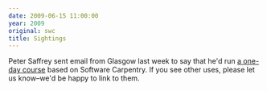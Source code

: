 ```yaml
---
date: 2009-06-15 11:00:00
year: 2009
original: swc
title: Sightings
---
```

<p>Peter Saffrey sent email from Glasgow last week to say that he'd run <a href="http://psaffrey.wordpress.com/2009/06/11/software-carpentry/">a one-day course</a> based on Software Carpentry.  If you see other uses, please let us know–we'd be happy to link to them.</p>
